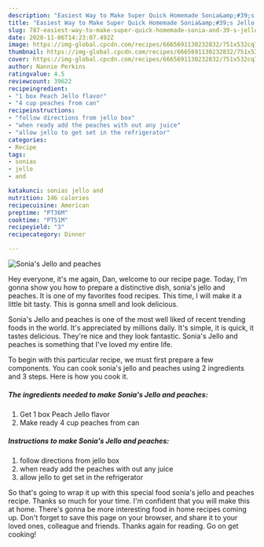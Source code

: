 ```yaml
---
description: "Easiest Way to Make Super Quick Homemade Sonia&amp;#39;s Jello and peaches"
title: "Easiest Way to Make Super Quick Homemade Sonia&amp;#39;s Jello and peaches"
slug: 787-easiest-way-to-make-super-quick-homemade-sonia-and-39-s-jello-and-peaches
date: 2020-11-06T14:23:07.492Z
image: https://img-global.cpcdn.com/recipes/6665691130232832/751x532cq70/sonias-jello-and-peaches-recipe-main-photo.jpg
thumbnail: https://img-global.cpcdn.com/recipes/6665691130232832/751x532cq70/sonias-jello-and-peaches-recipe-main-photo.jpg
cover: https://img-global.cpcdn.com/recipes/6665691130232832/751x532cq70/sonias-jello-and-peaches-recipe-main-photo.jpg
author: Nannie Perkins
ratingvalue: 4.5
reviewcount: 39622
recipeingredient:
- "1 box Peach Jello flavor"
- "4 cup peaches from can"
recipeinstructions:
- "follow directions from jello box"
- "when ready add the peaches with out any juice"
- "allow jello to get set in the refrigerator"
categories:
- Recipe
tags:
- sonias
- jello
- and

katakunci: sonias jello and 
nutrition: 146 calories
recipecuisine: American
preptime: "PT36M"
cooktime: "PT51M"
recipeyield: "3"
recipecategory: Dinner

---
```



![Sonia&#39;s Jello and peaches](https://img-global.cpcdn.com/recipes/6665691130232832/751x532cq70/sonias-jello-and-peaches-recipe-main-photo.jpg)

Hey everyone, it's me again, Dan, welcome to our recipe page. Today, I'm gonna show you how to prepare a distinctive dish, sonia&#39;s jello and peaches. It is one of my favorites food recipes. This time, I will make it a little bit tasty. This is gonna smell and look delicious.



Sonia&#39;s Jello and peaches is one of the most well liked of recent trending foods in the world. It's appreciated by millions daily. It's simple, it is quick, it tastes delicious. They're nice and they look fantastic. Sonia&#39;s Jello and peaches is something that I've loved my entire life.


To begin with this particular recipe, we must first prepare a few components. You can cook sonia&#39;s jello and peaches using 2 ingredients and 3 steps. Here is how you cook it.

<!--inarticleads1-->

##### The ingredients needed to make Sonia&#39;s Jello and peaches:

1. Get 1 box Peach Jello flavor
1. Make ready 4 cup peaches from can




<!--inarticleads2-->

##### Instructions to make Sonia&#39;s Jello and peaches:

1. follow directions from jello box
1. when ready add the peaches with out any juice
1. allow jello to get set in the refrigerator




So that's going to wrap it up with this special food sonia&#39;s jello and peaches recipe. Thanks so much for your time. I'm confident that you will make this at home. There's gonna be more interesting food in home recipes coming up. Don't forget to save this page on your browser, and share it to your loved ones, colleague and friends. Thanks again for reading. Go on get cooking!

